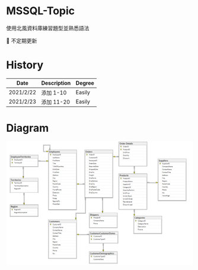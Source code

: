 # MSSQL-Topic
使用北風資料庫練習題型並熟悉語法

:dog: 不定期更新

# History
| Date | Description | Degree |
| -- | -- | -- |
| 2021/2/22 | 添加 1-10 | Easily |
| 2021/2/23 | 添加 11-20 | Easily |

# Diagram
![image](https://github.com/FakeStandard/MSSQL-Topic/blob/main/images/BasicDiagram.png?raw=true)
